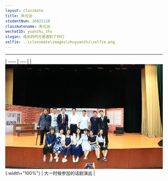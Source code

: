 ```yaml
---
layout: classmate
title: 朱元治
studentNum: 16021110
classmatename: 朱元治
wechatID: yuanzhi_zhu
slogan: 成长的时光里遇到了你们
selfie: ..\classmate\images\zhuyuanzhi\selfie.png
---
```



<!-- 分割线  -->
------------

<!-- 
用表格来呈现左边图片右边文字描述的效果
使用css重写style控制左边图片的大小

纵向图片 width应设为40%， 横向图片为60%
-->
<style> table td:first-of-type { width: 60%; } </style>
<style> table td:nth-child(2) { text-align:center; vertical-align: middle; } </style>

| ---- | --- |
| ![drama](../classmate/images/zhuyuanzhi/drama.jpg){:width="100%"}  | 大一时候参加的话剧演出 |
